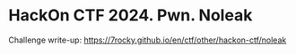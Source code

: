 # HackOn CTF 2024. Pwn. Noleak

Challenge write-up: https://7rocky.github.io/en/ctf/other/hackon-ctf/noleak
